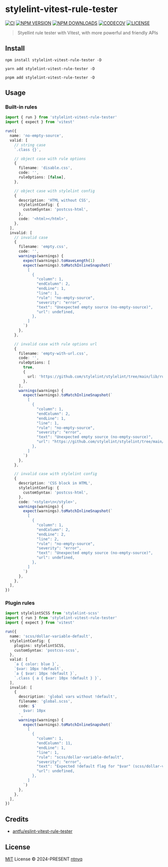 # stylelint-vitest-rule-tester

[![CI](https://github.com/ntnyq/stylelint-vitest-rule-tester/workflows/CI/badge.svg)](https://github.com/ntnyq/stylelint-vitest-rule-tester/actions)
[![NPM VERSION](https://img.shields.io/npm/v/stylelint-vitest-rule-tester.svg)](https://www.npmjs.com/package/stylelint-vitest-rule-tester)
[![NPM DOWNLOADS](https://img.shields.io/npm/dy/stylelint-vitest-rule-tester.svg)](https://www.npmjs.com/package/stylelint-vitest-rule-tester)
[![CODECOV](https://codecov.io/github/ntnyq/stylelint-vitest-rule-tester/graph/badge.svg?token=34A8PZF57N)](https://codecov.io/github/ntnyq/stylelint-vitest-rule-tester)
[![LICENSE](https://img.shields.io/github/license/ntnyq/stylelint-vitest-rule-tester.svg)](https://github.com/ntnyq/stylelint-vitest-rule-tester/blob/main/LICENSE)

> Styellint rule tester with Vitest, with more powerful and friendly APIs

## Install

```shell
npm install stylelint-vitest-rule-tester -D
```

```shell
yarn add stylelint-vitest-rule-tester -D
```

```shell
pnpm add stylelint-vitest-rule-tester -D
```

## Usage

### Built-in rules

```ts
import { run } from 'stylelint-vitest-rule-tester'
import { expect } from 'vitest'

run({
  name: 'no-empty-source',
  valid: [
    // string case
    `.class {}`,

    // object case with rule options
    {
      filename: 'disable.css',
      code: '',
      ruleOptions: [false],
    },

    // object case with stylelint config
    {
      description: 'HTML without CSS',
      stylelintConfig: {
        customSyntax: 'postcss-html',
      },
      code: '<html></html>',
    },
  ],
  invalid: [
    // invalid case
    {
      filename: 'empty.css',
      code: '',
      warnings(warnings) {
        expect(warnings).toHaveLength(1)
        expect(warnings).toMatchInlineSnapshot(`
          [
            {
              "column": 1,
              "endColumn": 2,
              "endLine": 1,
              "line": 1,
              "rule": "no-empty-source",
              "severity": "error",
              "text": "Unexpected empty source (no-empty-source)",
              "url": undefined,
            },
          ]
        `)
      },
    },

    // invalid case with rule options url
    {
      filename: 'empty-with-url.css',
      code: '',
      ruleOptions: [
        true,
        {
          url: 'https://github.com/stylelint/stylelint/tree/main/lib/rules/no-empty-source',
        },
      ],
      warnings(warnings) {
        expect(warnings).toMatchInlineSnapshot(`
          [
            {
              "column": 1,
              "endColumn": 2,
              "endLine": 1,
              "line": 1,
              "rule": "no-empty-source",
              "severity": "error",
              "text": "Unexpected empty source (no-empty-source)",
              "url": "https://github.com/stylelint/stylelint/tree/main/lib/rules/no-empty-source",
            },
          ]
        `)
      },
    },

    // invalid case with stylelint config
    {
      description: 'CSS block in HTML',
      stylelintConfig: {
        customSyntax: 'postcss-html',
      },
      code: '<style>\n</style>',
      warnings(warnings) {
        expect(warnings).toMatchInlineSnapshot(`
          [
            {
              "column": 1,
              "endColumn": 2,
              "endLine": 2,
              "line": 2,
              "rule": "no-empty-source",
              "severity": "error",
              "text": "Unexpected empty source (no-empty-source)",
              "url": undefined,
            },
          ]
        `)
      },
    },
  ],
})
```

### Plugin rules

```ts
import stylelintSCSS from 'stylelint-scss'
import { run } from 'stylelint-vitest-rule-tester'
import { expect } from 'vitest'

run({
  name: 'scss/dollar-variable-default',
  stylelintConfig: {
    plugins: stylelintSCSS,
    customSyntax: 'postcss-scss',
  },
  valid: [
    `a { color: blue }`,
    `$var: 10px !default`,
    `a { $var: 10px !default }`,
    `.class { a { $var: 10px !default } }`,
  ],
  invalid: [
    {
      description: 'global vars without !default',
      filename: 'global.scss',
      code: $`
        $var: 10px
      `,
      warnings(warnings) {
        expect(warnings).toMatchInlineSnapshot(`
          [
            {
              "column": 1,
              "endColumn": 11,
              "endLine": 1,
              "line": 1,
              "rule": "scss/dollar-variable-default",
              "severity": "error",
              "text": "Expected !default flag for "$var" (scss/dollar-variable-default)",
              "url": undefined,
            },
          ]
        `)
      },
    },
  ],
})
```

## Credits

- [antfu/eslint-vitest-rule-tester](https://github.com/antfu/eslint-vitest-rule-tester)

## License

[MIT](./LICENSE) License © 2024-PRESENT [ntnyq](https://github.com/ntnyq)
